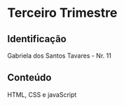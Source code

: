 # Terceiro Trimestre

## Identificação
Gabriela dos Santos Tavares - Nr. 11

## Conteúdo
HTML, CSS e javaScript
